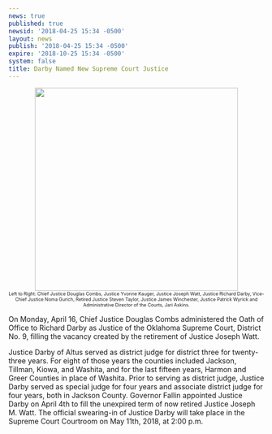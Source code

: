 ```yaml
---
news: true
published: true
newsid: '2018-04-25 15:34 -0500'
layout: news
publish: '2018-04-25 15:34 -0500'
expire: '2018-10-25 15:34 -0500'
system: false
title: Darby Named New Supreme Court Justice
---
```

<div style="text-align: center;"><img src="http://www.oscn.net/images/news/darby-swearing-in-ceremony-group-photo.jpg" alt="" style="width: 400px; margin: 0 auto;" />
<span style="display: block; font-size: 9px; line-height: 11px; text-decoration: italics;" class="caption">Left to Right: Chief Justice Douglas Combs, Justice Yvonne Kauger, Justice Joseph Watt, Justice Richard Darby, Vice-Chief Justice Noma Gurich, Retired Justice Steven Taylor, Justice James Winchester, Justice Patrick Wyrick and Administrative Director of the Courts, Jari Askins.</span>
</div>

On Monday, April 16, Chief Justice Douglas Combs administered the Oath of Office to Richard Darby as Justice of the Oklahoma Supreme Court, District No. 9, filling the vacancy created by the retirement of Justice Joseph Watt. 

Justice Darby of Altus served as district judge for district three for twenty-three years. For eight of those years the counties included Jackson, Tillman, Kiowa, and Washita, and for the last fifteen years, Harmon and Greer Counties in place of Washita. Prior to serving as district judge, Justice Darby served as special judge for four years and associate district judge for four years, both in Jackson County. Governor Fallin appointed Justice Darby on April 4th to fill the unexpired term of now retired Justice Joseph M. Watt. The official swearing-in of Justice Darby will take place in the Supreme Court Courtroom on May 11th, 2018, at 2:00 p.m.


